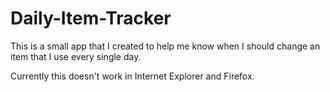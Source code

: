 # Daily-Item-Tracker
This is a small app that I created to help me know when I should change an item that I use every single day. 

Currently this doesn't work in Internet Explorer and Firefox. 
